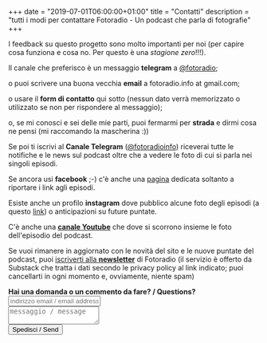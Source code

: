 +++
date = "2019-07-01T06:00:00+01:00"
title = "Contatti"
description = "tutti i modi per contattare Fotoradio - Un podcast che parla di fotografie"
+++

I feedback su questo progetto sono molto importanti per noi (per capire cosa funziona e cosa no. Per questo è una _stagione zero_!!!).
<!--more-->

Il canale che preferisco è un messaggio **telegram** a <a target="blank" href="https://t.me/fotoradio">@fotoradio</a>;

o puoi scrivere una buona vecchia **email** a fotoradio.info at gmail.com;

o usare il **form di contatto** qui sotto (nessun dato verrà memorizzato o utilizzato se non per rispondere al messaggio);

o, se mi conosci e sei delle mie parti, puoi fermarmi per **strada** e dirmi cosa ne pensi (mi raccomando la mascherina :))

Se poi ti iscrivi al **Canale Telegram** (<a target="blank" href="https://t.me/fotoradioinfo">@fotoradioinfo</a>) riceverai tutte le notifiche e le news sul podcast oltre che a vedere le foto di cui si parla nei singoli episodi.

Se ancora usi **facebook** ;-) c'è anche una <a target="blank" href="https://fb.me/fotoradio.info">pagina</a> dedicata soltanto a riportare i link agli episodi.

Esiste anche un profilo **instagram** dove pubblico alcune foto degli episodi (a questo <a target="blank" href="https://instagram.com/fotoradio">link</a>) o anticipazioni su future puntate.

C'è anche una <a target="blank" href="https://www.youtube.com/channel/UCiaiddtEOdYK2YaRBcZAm2Q">**canale Youtube**</a> che dove si scorrono insieme le foto dell'episodio del podcast.

Se vuoi rimanere in aggiornato con le novità del sito e le nuove puntate del podcast, puoi <a target="blank" href="https://fotoradio.substack.com/p/coming-soon">iscriverti alla **newsletter**</a> di Fotoradio (il servizio è offerto da Substack che tratta i dati secondo le privacy policy al link indicato; puoi cancellarti in ogni momento e, ovviamente, niente spam)


<form method="POST" action="https://formspree.io/fotoradio.info@gmail.com">
  <b>Hai una domanda o un commento da fare? / Questions?</b><br>
  <input type="text" name="email" placeholder="indirizzo email / email address"><br>
  <textarea type="text" name="message" placeholder="messaggio / message"></textarea><br>
  <button type="submit" class="font-button">Spedisci / Send</button>
</form>
